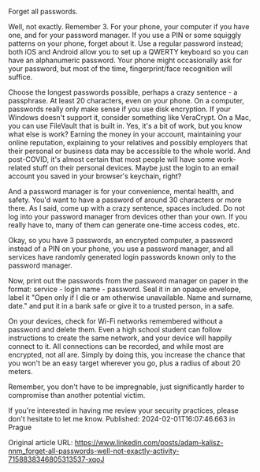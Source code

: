 Forget all passwords.

Well, not exactly. Remember 3. For your phone, your computer if you have one, and for your password manager. If you use a PIN or some squiggly patterns on your phone, forget about it. Use a regular password instead; both iOS and Android allow you to set up a QWERTY keyboard so you can have an alphanumeric password. Your phone might occasionally ask for your password, but most of the time, fingerprint/face recognition will suffice.

Choose the longest passwords possible, perhaps a crazy sentence - a passphrase. At least 20 characters, even on your phone. On a computer, passwords really only make sense if you use disk encryption. If your Windows doesn't support it, consider something like VeraCrypt. On a Mac, you can use FileVault that is built in. Yes, it's a bit of work, but you know what else is work? Earning the money in your account, maintaining your online reputation, explaining to your relatives and possibly employers that their personal or business data may be accessible to the whole world. And post-COVID, it's almost certain that most people will have some work-related stuff on their personal devices. Maybe just the login to an email account you saved in your browser's keychain, right?

And a password manager is for your convenience, mental health, and safety. You'd want to have a password of around 30 characters or more there. As I said, come up with a crazy sentence, spaces included. Do not log into your password manager from devices other than your own. If you really have to, many of them can generate one-time access codes, etc.

Okay, so you have 3 passwords, an encrypted computer, a password instead of a PIN on your phone, you use a password manager, and all services have randomly generated login passwords known only to the password manager.

Now, print out the passwords from the password manager on paper in the format: service - login name - password. Seal it in an opaque envelope, label it "Open only if I die or am otherwise unavailable. Name and surname, date." and put it in a bank safe or give it to a trusted person, in a safe.

On your devices, check for Wi-Fi networks remembered without a password and delete them. Even a high school student can follow instructions to create the same network, and your device will happily connect to it. All connections can be recorded, and while most are encrypted, not all are. Simply by doing this, you increase the chance that you won't be an easy target wherever you go, plus a radius of about 20 meters.

Remember, you don't have to be impregnable, just significantly harder to compromise than another potential victim.

If you're interested in having me review your security practices, please don't hesitate to let me know.
Published: 2024-02-01T16:07:46.663 in Prague

Original article URL: https://www.linkedin.com/posts/adam-kalisz-nnm_forget-all-passwords-well-not-exactly-activity-7158838346805313537-xqoJ

[](./media/random-characters.jpeg)